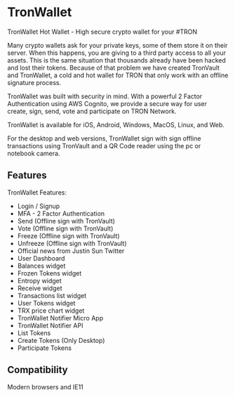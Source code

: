 # TronWallet 

TronWallet Hot Wallet - High secure crypto wallet for your #TRON

Many crypto wallets ask for your private keys, some of them store it on their server. When this happens, you are giving to a third party access to all your assets. This is the same situation that thousands already have been hacked and lost their tokens. Because of that problem we have created TronVault and TronWallet, a cold and hot wallet for TRON that only work with an offline signature process.

TronWallet was built with security in mind. With a powerful 2 Factor Authentication using AWS Cognito, we provide a secure way for user create, sign, send, vote and participate on TRON Network.

TronWallet is available for iOS, Android, Windows, MacOS, Linux, and Web.

For the desktop and web versions, TronWallet sign with sign offline transactions using TronVault and a QR Code reader using the pc or notebook camera.

## Features

TronWallet Features:

- Login / Signup
- MFA - 2 Factor Authentication
- Send (Offline sign with TronVault)
- Vote  (Offline sign with TronVault)
- Freeze  (Offline sign with TronVault)
- Unfreeze  (Offline sign with TronVault)
- Official news from Justin Sun Twitter
- User Dashboard
- Balances widget
- Frozen Tokens widget
- Entropy widget
- Receive widget
- Transactions list widget
- User Tokens widget
- TRX price chart widget
- TronWallet Notifier Micro App
- TronWallet Notifier API
- List Tokens
- Create Tokens (Only Desktop)
- Participate Tokens

## Compatibility

Modern browsers and IE11
